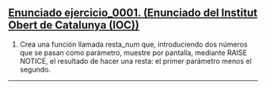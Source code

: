 <h2><a href="https://github.com/sufigueroa87/dam/tree/main/postgreSQL/funciones/ejercicio_0001">Enunciado ejercicio_0001. (Enunciado del Institut Obert de Catalunya (IOC))</a></h2>
<div>
<ol>
	<li>
   		<p>
	   		Crea una función llamada resta_num que, introduciendo dos números que se pasan como parámetro, muestre por pantalla, mediante RAISE NOTICE, el resultado de hacer una resta: el primer parámetro menos el segundo. 
   		</p>
   	</li>
</ol>
</div>
<hr/>

